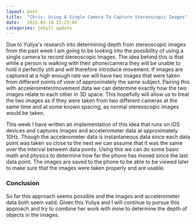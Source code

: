 ```yaml
---
layout: post
title:  "Chris: Using A Single Camera To Capture Stereoscopic Images"
date:   2015-03-19 22:23:00
categories: jekyll update
---
```


Due to Yuliya's research into determining depth from stereoscopic images from the past week I am going to be looking into the possibility of using a single camera to record stereoscopic images. The idea behind this is that while a person is walking with their phone/camera they will be unable to hold it perfectly still and will therefore introduce movement. If images are captured at a high enough rate we will have two images that were taken from different points of view of approximately the same subject. Pairing this with accelerometer/movement data we can determine exactly how the two images relate to each other in 3D space. This hopefully will allow us to treat the two images as if they were taken from two different cameras at the same time and at some known spacing, as normal stereoscopic images would be taken.

This week I have written an implementation of this idea that runs on iOS devices and captures images and accelerometer data at approximately 10Hz. Though the accelerometer data is instantaneous data since each data point was taken so close to the next we can assume that it was the same over the interval between data points. Using this we can do some basic math and physics to determine how far the phone has moved since the last data point. The images are saved to the phone to be able to be viewed later to make sure that the images were taken properly and are usable.

### Conclusion

So far this approach seems possible and the images and accelerometer data both seem valid. Given this Yuliya and I will continue to pursue this approach and try to combine her work with mine to determine the depth of objects in the images.